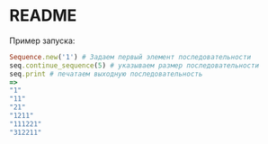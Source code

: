 # README

Пример запуска:
```ruby
Sequence.new('1') # Задаем первый элемент последовательности
seq.continue_sequence(5) # указываем размер последовательности
seq.print # печатаем выходную последовательность
=>
"1"
"11"
"21"
"1211"
"111221"
"312211"
```
